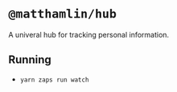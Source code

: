 # `@matthamlin/hub`

A univeral hub for tracking personal information.

## Running

- `yarn zaps run watch`
